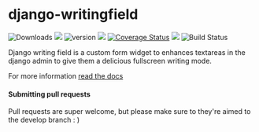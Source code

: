 # django-writingfield

![Downloads](https://pypip.in/d/django-writingfield/badge.png)
![](https://obscure-misc.s3.amazonaws.com/spacer.png) 
![version](https://pypip.in/v/django-writingfield/badge.png)
![](https://obscure-misc.s3.amazonaws.com/spacer.png) 
[![Coverage Status](https://coveralls.io/repos/jamiecurle/django-writingfield/badge.png?branch=develop)](https://coveralls.io/r/jamiecurle/django-writingfield)
![](https://obscure-misc.s3.amazonaws.com/spacer.png) 
![Build Status](https://jenkins.curle.io/buildStatus/icon?job=django-writingfield-django-1.6.1)


Django writing field is a custom form widget to enhances textareas in the django admin to give them a delicious fullscreen writing mode.

For more information [read the docs](http://django-writingfield.readthedocs.org)

#### Submitting pull requests

Pull requests are super welcome, but please make sure to they're aimed
to the develop branch : ) 

